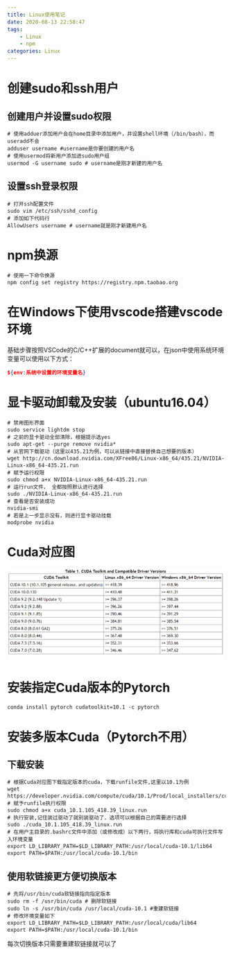 ```yaml
---
title: Linux使用笔记
date: 2020-08-13 22:58:47
tags: 
    - Linux 
    - npm
categories: Linux
---
```



# 创建sudo和ssh用户

## 创建用户并设置sudo权限

```shell
# 使用adduer添加用户会在home目录中添加用户，并设置shell环境（/bin/bash），而useradd不会
adduser username #username是你要创建的用户名
# 使用usermod将新用户添加进sudo用户组
usermod -G username sudo # username是刚才新建的用户名
```

## 设置ssh登录权限

```shell
# 打开ssh配置文件
sudo vim /etc/ssh/sshd_config
# 添加如下代码行
AllowUsers username # username就是刚才新建用户名
```

# npm换源

```shell
# 使用一下命令换源
npm config set registry https://registry.npm.taobao.org
```



# 在Windows下使用vscode搭建vscode环境

基础步骤按照VSCode的C/C++扩展的document就可以，在json中使用系统环境变量可以使用以下方式：

```json
${env:系统中设置的环境变量名}
```
<!--more-->
<!--more-->
# 显卡驱动卸载及安装（ubuntu16.04）

```shell
# 禁用图形界面
sudo service lightdm stop
# 之前的显卡驱动全部清除，根据提示选yes
sudo apt-get --purge remove nvidia*
# 从官网下载驱动（这里以435.21为例，可以从链接中直接替换自己想要的版本）
wget http://cn.download.nvidia.com/XFree86/Linux-x86_64/435.21/NVIDIA-Linux-x86_64-435.21.run
# 赋予运行权限
sudo chmod a+x NVIDIA-Linux-x86_64-435.21.run
# 运行run文件， 全都按照默认进行选择
sudo ./NVIDIA-Linux-x86_64-435.21.run
# 查看是否安装成功
nvidia-smi
# 若是上一步显示没有，则进行显卡驱动挂载
modprobe nvidia
```

# Cuda对应图

![](\images\image-20200822111634528.png)

# 安装指定Cuda版本的Pytorch

```shell
conda install pytorch cudatoolkit=10.1 -c pytorch
```

# 安装多版本Cuda（Pytorch不用）

## 下载安装

[官网下载]: https://developer.nvidia.com/cuda-toolkit-archive

```shell
# 根据Cuda对应图下载指定版本的cuda，下载runfile文件,这里以10.1为例
wget https://developer.nvidia.com/compute/cuda/10.1/Prod/local_installers/cuda_10.1.105_418.39_linux.run
# 赋予runfile执行权限
sudo chmod a+x cuda_10.1.105_418.39_linux.run
# 执行安装,记住装过驱动了就别装驱动了，选项可以根据自己的需要进行选择
sudo ./cuda_10.1.105_418.39_linux.run
# 在用户主目录的.bashrc文件中添加（或修改成）以下两行，将执行库和cuda可执行文件写入环境变量
export LD_LIBRARY_PATH=$LD_LIBRARY_PATH:/usr/local/cuda-10.1/lib64
export PATH=$PATH:/usr/local/cuda-10.1/bin
```

## 使用软链接更方便切换版本

```shell
# 先将/usr/bin/cuda软链接指向指定版本
sudo rm -f /usr/bin/cuda # 删除软链接
sudo ln -s /usr/bin/cuda /usr/local/cuda-10.1 #重建软链接
# 修改环境变量如下
export LD_LIBRARY_PATH=$LD_LIBRARY_PATH:/usr/local/cuda/lib64
export PATH=$PATH:/usr/local/cuda-10.1/bin
```

每次切换版本只需要重建软链接就可以了